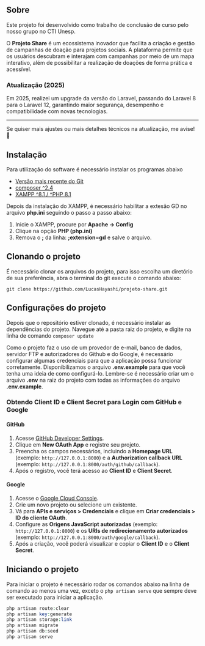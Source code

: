 ## Sobre

Este projeto foi desenvolvido como trabalho de conclusão de curso pelo nosso grupo no CTI Unesp.

O **Projeto Share** é um ecossistema inovador que facilita a criação e gestão de campanhas de doação para projetos sociais. A plataforma permite que os usuários descubram e interajam com campanhas por meio de um mapa interativo, além de possibilitar a realização de doações de forma prática e acessível.

### Atualização (2025)

Em 2025, realizei um upgrade da versão do Laravel, passando do Laravel 8 para o Laravel 12, garantindo maior segurança, desempenho e compatibilidade com novas tecnologias.

---

Se quiser mais ajustes ou mais detalhes técnicos na atualização, me avise! 🚀

## Instalação

Para utilização do software é necessário instalar os programas abaixo

-   [Versão mais recente do Git](https://git-scm.com/downloads)
-   [composer ^2.4](https://getcomposer.org/)
-   [XAMPP ^8.1 / ^PHP 8.1](https://www.apachefriends.org/pt_br/)

Depois da instalação do XAMPP, é necessário habilitar a extesão GD no arquivo **php.ini** seguindo o passo a passo abaixo:

1. Inicie o XAMPP, procure por **Apache -> Config**
2. Clique na opção **PHP (php.ini)**
3. Remova o **;** da linha: **;extension=gd** e salve o arquivo.

## Clonando o projeto

É necessário clonar os arquivos do projeto, para isso escolha um diretório de sua preferência, abra o terminal do git execute o comando abaixo:

```
git clone https://github.com/LucasHayashi/projeto-share.git
```

## Configurações do projeto

Depois que o repositório estiver clonado, é necessário instalar as dependências do projeto. Navegue até a pasta raiz do projeto, e digite na linha de comando `composer update`

Como o projeto faz o uso de um provedor de e-mail, banco de dados, servidor FTP e autorizadores do Github e do Google, é necessário configurar algumas credenciais para que a aplicação possa funcionar corretamente. Disponibilizamos o arquivo **.env.example** para que você tenha uma ideia de como configurá-lo. Lembre-se é necessário criar um o arquivo **.env** na raiz do projeto com todas as informações do arquivo **.env.example**.

### Obtendo Client ID e Client Secret para Login com GitHub e Google

#### GitHub

1. Acesse [GitHub Developer Settings](https://github.com/settings/developers).
2. Clique em **New OAuth App** e registre seu projeto.
3. Preencha os campos necessários, incluindo a **Homepage URL** (exemplo: `http://127.0.0.1:8000`) e a **Authorization callback URL** (exemplo: `http://127.0.0.1:8000/auth/github/callback`).
4. Após o registro, você terá acesso ao **Client ID** e **Client Secret**.

#### Google

1. Acesse o [Google Cloud Console](https://console.cloud.google.com/).
2. Crie um novo projeto ou selecione um existente.
3. Vá para **APIs e serviços > Credenciais** e clique em **Criar credenciais > ID do cliente OAuth**.
4. Configure as **Origens JavaScript autorizadas** (exemplo: `http://127.0.0.1:8000`) e os **URIs de redirecionamento autorizados** (exemplo: `http://127.0.0.1:8000/auth/google/callback`).
5. Após a criação, você poderá visualizar e copiar o **Client ID** e o **Client Secret**.

## Iniciando o projeto

Para iniciar o projeto é necessário rodar os comandos abaixo na linha de comando ao menos uma vez, exceto o `php artisan serve` que sempre deve ser executado para iniciar a aplicação.

```PHP
php artisan route:clear
php artisan key:generate
php artisan storage:link
php artisan migrate
php artisan db:seed
php artisan serve
```
